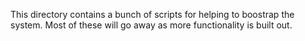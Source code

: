 This directory contains a bunch of scripts for helping to boostrap the system.
Most of these will go away as more functionality is built out.
